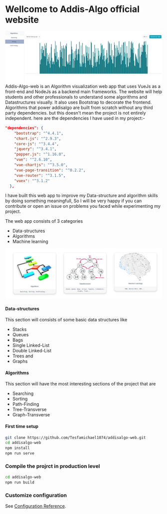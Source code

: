 # Wellcome to Addis-Algo official website 
![Sorting Algo display](/docs/images/image2.png)
Addis-Algo-web is an Algorithm visualization web app that uses VueJs as a front-end and NodeJs as a backend main frameworks. The website will help students and other
professionals to understand some algorithms and Datastructures visually. It also uses Bootstrap to decorate the frontend. Algorithms that power addisalgo are built from scratch without any third party dependencies. but this doesn't mean the project is not entirely independent. here are the dependencies I have used in my project:-

``` json
"dependencies": {
    "bootstrap": "^4.4.1",
    "chart.js": "^2.9.3",
    "core-js": "^3.4.4",
    "jquery": "^3.4.1",
    "popper.js": "^1.16.0",
    "vue": "^2.6.10",
    "vue-chartjs": "^3.5.0",
    "vue-page-transition": "^0.2.2",
    "vue-router": "^3.1.5",
    "vuex": "^3.1.2"
  },
```

I have built this web app to improve my Data-structure and algorithm skills by doing something meaningfull, So I will be very happy if you can contribute or open an issue on
problems you faced while experimenting my project.

The web app consists of 3 categories 
* Data-structures 
* Algorithms
* Machine learning 

![Front page display](/docs/images/image.png)

#### Data-structures 
This section will consists of some basic data structures like 
* Stacks
* Queues
* Bags
* Single Linked-List
* Double Linked-List
* Trees and
* Graphs

#### Algorithms 
This section will have the most interesting sections of the project that are 
* Searching 
* Sorting
* Path-Finding
* Tree-Transverse
* Graph-Transverse

#### First time setup

``` bash
git clone https://github.com/Tesfamichael1074/addisalgo-web.git
cd addisalgo-web
npm install
npm run serve
```



### Compile the projrct in production level
``` bash
cd addisalgo-web
npm run build
```



### Customize configuration
See [Configuration Reference](https://cli.vuejs.org/config/).
